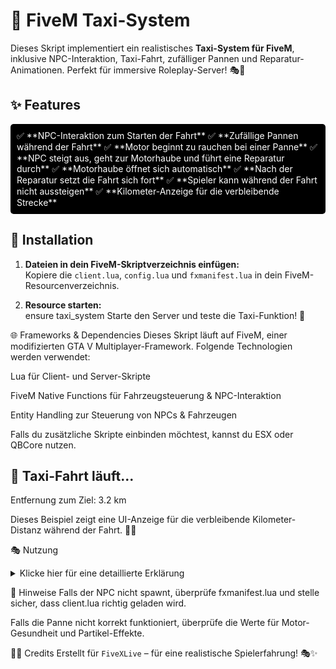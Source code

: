 # 🚖 FiveM Taxi-System

Dieses Skript implementiert ein realistisches **Taxi-System für FiveM**, inklusive NPC-Interaktion, Taxi-Fahrt, zufälliger Pannen und Reparatur-Animationen. Perfekt für immersive Roleplay-Server! 🎭🔧  

## ✨ Features
<div style="background:#000;color:#fff;padding:10px;border-radius:5px;">
✅ **NPC-Interaktion zum Starten der Fahrt**  
✅ **Zufällige Pannen während der Fahrt**  
✅ **Motor beginnt zu rauchen bei einer Panne**  
✅ **NPC steigt aus, geht zur Motorhaube und führt eine Reparatur durch**  
✅ **Motorhaube öffnet sich automatisch**  
✅ **Nach der Reparatur setzt die Fahrt sich fort**  
✅ **Spieler kann während der Fahrt nicht aussteigen**  
✅ **Kilometer-Anzeige für die verbleibende Strecke**  
</div>

## 🔧 Installation
1. **Dateien in dein FiveM-Skriptverzeichnis einfügen:**  
   Kopiere die `client.lua`, `config.lua` und `fxmanifest.lua` in dein FiveM-Resourcenverzeichnis.  

2. **Resource starten:**  
ensure taxi_system
Starte den Server und teste die Taxi-Funktion! 🚀

🌐 Frameworks & Dependencies
Dieses Skript läuft auf FiveM, einer modifizierten GTA V Multiplayer-Framework. Folgende Technologien werden verwendet:

Lua für Client- und Server-Skripte

FiveM Native Functions für Fahrzeugsteuerung & NPC-Interaktion

Entity Handling zur Steuerung von NPCs & Fahrzeugen

Falls du zusätzliche Skripte einbinden möchtest, kannst du ESX oder QBCore nutzen.

<div id="taxi-ui">
    <h2>🚖 Taxi-Fahrt läuft...</h2>
    <p id="distance">Entfernung zum Ziel: 3.2 km</p>
</div>

<script>
    document.getElementById("distance").innerText = "Entfernung zum Ziel: 2.8 km";
</script>
Dieses Beispiel zeigt eine UI-Anzeige für die verbleibende Kilometer-Distanz während der Fahrt. 🎯🚖

🎭 Nutzung
<details> <summary>Klicke hier für eine detaillierte Erklärung</summary> <p>- Gehe zum NPC an der Taxi-Station.</p> <p>- Drücke "E", um eine Fahrt zu starten.</p> <p>- Genieße die Fahrt – aber Achtung, es könnte eine Panne geben! 🚧</p> <p>- Falls eine Panne auftritt, führt der NPC eine Reparatur durch, bevor die Fahrt fortgesetzt wird.</p> </details>

📌 Hinweise
Falls der NPC nicht spawnt, überprüfe fxmanifest.lua und stelle sicher, dass client.lua richtig geladen wird.

Falls die Panne nicht korrekt funktioniert, überprüfe die Werte für Motor-Gesundheit und Partikel-Effekte.

👨‍💻 Credits
Erstellt für `FiveXLive`  – für eine realistische Spielerfahrung! 🎭✨
